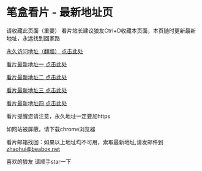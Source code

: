 # 笔盒看片 - 最新地址页

请收藏此页面（重要）
看片站长建议狼友Ctrl+D收藏本页面，本页随时更新最新地址，永远找到回家路

[永久访问地址（翻牆） 点击此处](https://beabox.net/)

[看片最新地址一 点击此处](https://bhc8k8y5o8n9.shop)

[看片最新地址二 点击此处](https://bhj1p2z6m4e9.shop)

[看片最新地址三 点击此处](https://bhc7d2z1n2p9.shop)

[看片最新地址四 点击此处](https://bho0t9u7k8r6.shop)

看片提醒您请注意，永久地址一定要加https

如网站被屏蔽，请下载chrome浏览器

看片邮箱找回：如果以上地址均不可用，索取最新地址,请发邮件到 zhaohui@beabox.net

喜欢的狼友 请顺手star一下